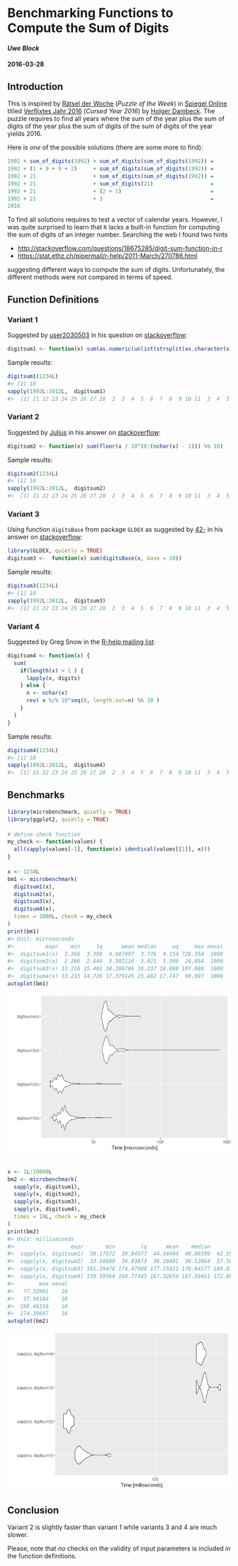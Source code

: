 Benchmarking Functions to Compute the Sum of Digits
===================================================

#### *Uwe Block*

#### 2016-03-28

Introduction
------------

This is inspired by [Rätsel der Woche](http://www.spiegel.de/wissenschaft/mensch/raetsel-der-woche-verflixtes-jahr-2016-a-1069870.html) (*Puzzle of the Week*) in [Spiegel Online](http://www.spiegel.de/wissenschaft/mensch/raetsel-der-woche-verflixtes-jahr-2016-a-1069870.html) titled [Verflixtes Jahr 2016](http://www.spiegel.de/wissenschaft/mensch/raetsel-der-woche-verflixtes-jahr-2016-a-1069870.html) (*Cursed Year 2016*) by [Holger Dambeck](http://www.spiegel.de/impressum/autor-1707.html). The puzzle requires to find all years where the sum of the year plus the sum of digits of the year plus the sum of digits of the sum of digits of the year yields 2016.

Here is *one* of the possible solutions (there are some more to find):

``` r
1992 + sum_of_digits(1992) + sum_of_digits(sum_of_digits(1992)) =
1992 + (1 + 9 + 9 + 2)     + sum_of_digits(sum_of_digits(1992)) =
1992 + 21                  + sum_of_digits(sum_of_digits(1992)) =
1992 + 21                  + sum_of_digits(21)                  =
1992 + 21                  + (2 + 1)                            =
1992 + 21                  + 3                                  =
2016
```

To find all solutions requires to test a vector of calendar years. However, I was quite surprised to learn that `R` lacks a built-in function for computing the sum of digits of an integer number. Searching the web I found two hints

-   <http://stackoverflow.com/questions/18675285/digit-sum-function-in-r>
-   <https://stat.ethz.ch/pipermail/r-help/2011-March/270786.html>

suggesting different ways to compute the sum of digits. Unfortunately, the different methods were not compared in terms of speed.

Function Definitions
--------------------

### Variant 1

Suggested by [user2030503](http://stackoverflow.com/users/2030503/user2030503) in his question on [stackoverflow](http://stackoverflow.com/q/18675285/3817004):

``` r
digitsum1 <- function(x) sum(as.numeric(unlist(strsplit(as.character(x), split = ""))))
```

Sample results:

``` r
digitsum1(1234L)
#> [1] 10
sapply(1992L:2012L,  digitsum1)
#>  [1] 21 22 23 24 25 26 27 28  2  3  4  5  6  7  8  9 10 11  3  4  5
```

### Variant 2

Suggested by [Julius](http://stackoverflow.com/users/1320535/julius) in his answer on [stackoverflow](http://stackoverflow.com/a/18675519/3817004):

``` r
digitsum2 <- function(x) sum(floor(x / 10^(0:(nchar(x) - 1))) %% 10)
```

Sample results:

``` r
digitsum2(1234L)
#> [1] 10
sapply(1992L:2012L,  digitsum2)
#>  [1] 21 22 23 24 25 26 27 28  2  3  4  5  6  7  8  9 10 11  3  4  5
```

### Variant 3

Using function `digitsBase` from package `GLDEX` as suggested by [42-](http://stackoverflow.com/users/1855677/42) in his answer on [stackoverflow](http://stackoverflow.com/a/18675445/3817004):

``` r
library(GLDEX, quietly = TRUE)
digitsum3 <-  function(x) sum(digitsBase(x, base = 10))
```

Sample results:

``` r
digitsum3(1234L)
#> [1] 10
sapply(1992L:2012L,  digitsum3)
#>  [1] 21 22 23 24 25 26 27 28  2  3  4  5  6  7  8  9 10 11  3  4  5
```

### Variant 4

Suggested by Greg Snow in the [R-help mailing list](https://stat.ethz.ch/pipermail/r-help/2011-March/270786.html):

``` r
digitsum4 <- function(x) {
  sum(
    if(length(x) > 1 ) {
      lapply(x, digits)
    } else {
      n <- nchar(x)
      rev( x %/% 10^seq(0, length.out=n) %% 10 )
    }
  )
}
```

Sample results:

``` r
digitsum4(1234L)
#> [1] 10
sapply(1992L:2012L,  digitsum4)
#>  [1] 21 22 23 24 25 26 27 28  2  3  4  5  6  7  8  9 10 11  3  4  5
```

Benchmarks
----------

``` r
library(microbenchmark, quietly = TRUE)
library(ggplot2, quietly = TRUE)

# define check function
my_check <- function(values) {
  all(sapply(values[-1], function(x) identical(values[[1]], x)))
}

x <- 1234L
bm1 <- microbenchmark(
  digitsum1(x),
  digitsum2(x),
  digitsum3(x),
  digitsum4(x),
  times = 1000L, check = my_check
)
print(bm1)
#> Unit: microseconds
#>          expr    min     lq      mean median     uq     max neval
#>  digitsum1(x)  2.266  3.398  4.687497  3.776  4.154 728.354  1000
#>  digitsum2(x)  2.266  2.644  3.501110  3.021  3.399  26.054  1000
#>  digitsum3(x) 13.216 15.481 18.206786 16.237 18.880 107.989  1000
#>  digitsum4(x) 13.215 14.726 17.379145 15.482 17.747  90.997  1000
autoplot(bm1)
```

![](digitsum_benchmark_files/figure-markdown_github/benchmark-1.png)<!-- -->

``` r

x <- 1L:10000L
bm2 <- microbenchmark(
  sapply(x, digitsum1),
  sapply(x, digitsum2),
  sapply(x, digitsum3),
  sapply(x, digitsum4),
  times = 10L, check = my_check
)
print(bm2)
#> Unit: milliseconds
#>                  expr       min        lq      mean    median        uq
#>  sapply(x, digitsum1)  38.17572  39.84577  44.34404  40.80199  42.55529
#>  sapply(x, digitsum2)  33.58698  34.83073  36.10401  36.52664  37.56971
#>  sapply(x, digitsum3) 161.29476 174.47008 177.15921 178.04577 180.83043
#>  sapply(x, digitsum4) 159.59564 160.77445 167.32650 167.59451 172.69205
#>        max neval
#>   77.32901    10
#>   37.99184    10
#>  189.46156    10
#>  174.39607    10
autoplot(bm2)
```

![](digitsum_benchmark_files/figure-markdown_github/benchmark-2.png)<!-- -->

Conclusion
----------

Variant 2 is slightly faster than variant 1 while variants 3 and 4 are much slower.

Please, note that *no* checks on the validity of input parameters is included in the function definitions.

